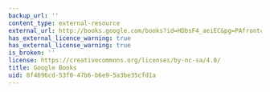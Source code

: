 ```yaml
---
backup_url: ''
content_type: external-resource
external_url: http://books.google.com/books?id=HDbsF4_aeiEC&pg=PAfrontcover
has_external_licence_warning: true
has_external_license_warning: true
is_broken: ''
license: https://creativecommons.org/licenses/by-nc-sa/4.0/
title: Google Books
uid: 0f4696cd-53f0-47b6-b6e9-5a3be35cfd1a
---
```

